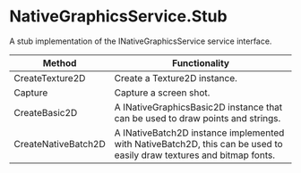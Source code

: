 ﻿# NativeGraphicsService.Stub

A stub implementation of the INativeGraphicsService service interface.

Method | Functionality
--- | ---
CreateTexture2D | Create a Texture2D instance.
Capture | Capture a screen shot.
CreateBasic2D | A INativeGraphicsBasic2D instance that can be used to draw points and strings.
CreateNativeBatch2D | A INativeBatch2D instance implemented with NativeBatch2D, this can be used to easily draw textures and bitmap fonts.
